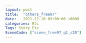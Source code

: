 ```yaml
---
layout: post
title:  "others_free97"
date:   2021-12-10 09:00:00 +0000
categories: Etc
Tags: Story Etc
SceneCode: ["scene_free97_q1_s20"]
---
```


